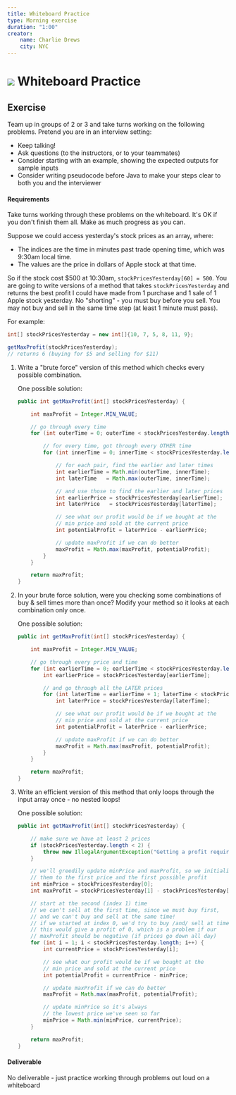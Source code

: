 ```yaml
---
title: Whiteboard Practice
type: Morning exercise
duration: "1:00"
creator:
    name: Charlie Drews
    city: NYC
---
```


# ![](https://ga-dash.s3.amazonaws.com/production/assets/logo-9f88ae6c9c3871690e33280fcf557f33.png) Whiteboard Practice

## Exercise

Team up in groups of 2 or 3 and take turns working on the following problems. Pretend you are in an interview setting:
- Keep talking!
- Ask questions (to the instructors, or to your teammates)
- Consider starting with an example, showing the expected outputs for sample inputs
- Consider writing pseudocode before Java to make your steps clear to both you and the interviewer

#### Requirements

Take turns working through these problems on the whiteboard. It's OK if you don't finish them all. Make as much progress as you can.

Suppose we could access yesterday's stock prices as an array, where:
  - The indices are the time in minutes past trade opening time, which was 9:30am local time.
  - The values are the price in dollars of Apple stock at that time.

So if the stock cost $500 at 10:30am, `stockPricesYesterday[60] = 500`. You are going to write versions of a method that takes `stockPricesYesterday` and returns the best profit I could have made from 1 purchase and 1 sale of 1 Apple stock yesterday. No "shorting" - you must buy before you sell. You may not buy and sell in the same time step (at least 1 minute must pass).

For example:
```java
int[] stockPricesYesterday = new int[]{10, 7, 5, 8, 11, 9};

getMaxProfit(stockPricesYesterday);
// returns 6 (buying for $5 and selling for $11)
```

1. Write a "brute force" version of this method which checks every possible combination.

	One possible solution:

	```java
	public int getMaxProfit(int[] stockPricesYesterday) {

		int maxProfit = Integer.MIN_VALUE;

		// go through every time
		for (int outerTime = 0; outerTime < stockPricesYesterday.length; outerTime++) {

			// for every time, got through every OTHER time
			for (int innerTime = 0; innerTime < stockPricesYesterday.length; innerTime++) {

				// for each pair, find the earlier and later times
				int earlierTime = Math.min(outerTime, innerTime);
				int laterTime   = Math.max(outerTime, innerTime);

				// and use those to find the earlier and later prices
				int earlierPrice = stockPricesYesterday[earlierTime];
				int laterPrice   = stockPricesYesterday[laterTime];

				// see what our profit would be if we bought at the
				// min price and sold at the current price
				int potentialProfit = laterPrice - earlierPrice;

				// update maxProfit if we can do better
				maxProfit = Math.max(maxProfit, potentialProfit);
			}
		}

		return maxProfit;
	}
	```

2. In your brute force solution, were you checking some combinations of buy & sell times more than once? Modify your method so it looks at each combination only once.

	One possible solution:

	```java
	public int getMaxProfit(int[] stockPricesYesterday) {

		int maxProfit = Integer.MIN_VALUE;

		// go through every price and time
		for (int earlierTime = 0; earlierTime < stockPricesYesterday.length; earlierTime++) {
			int earlierPrice = stockPricesYesterday[earlierTime];

			// and go through all the LATER prices
			for (int laterTime = earlierTime + 1; laterTime < stockPricesYesterday.length; laterTime++) {
				int laterPrice = stockPricesYesterday[laterTime];

				// see what our profit would be if we bought at the
				// min price and sold at the current price
				int potentialProfit = laterPrice - earlierPrice;

				// update maxProfit if we can do better
				maxProfit = Math.max(maxProfit, potentialProfit);
			}
		}

		return maxProfit;
	}
	```

3. Write an efficient version of this method that only loops through the input array once - no nested loops!

    One possible solution:

    ```java
	public int getMaxProfit(int[] stockPricesYesterday) {

		// make sure we have at least 2 prices
		if (stockPricesYesterday.length < 2) {
			throw new IllegalArgumentException("Getting a profit requires at least 2 prices");
		}

		// we'll greedily update minPrice and maxProfit, so we initialize
		// them to the first price and the first possible profit
		int minPrice = stockPricesYesterday[0];
		int maxProfit = stockPricesYesterday[1] - stockPricesYesterday[0];

		// start at the second (index 1) time
		// we can't sell at the first time, since we must buy first,
		// and we can't buy and sell at the same time!
		// if we started at index 0, we'd try to buy /and/ sell at time 0.
		// this would give a profit of 0, which is a problem if our
		// maxProfit should be negative (if prices go down all day)
		for (int i = 1; i < stockPricesYesterday.length; i++) {
			int currentPrice = stockPricesYesterday[i];

			// see what our profit would be if we bought at the
			// min price and sold at the current price
			int potentialProfit = currentPrice - minPrice;

			// update maxProfit if we can do better
			maxProfit = Math.max(maxProfit, potentialProfit);

			// update minPrice so it's always
			// the lowest price we've seen so far
			minPrice = Math.min(minPrice, currentPrice);
		}

		return maxProfit;
	}
    ```


#### Deliverable

No deliverable - just practice working through problems out loud on a whiteboard
